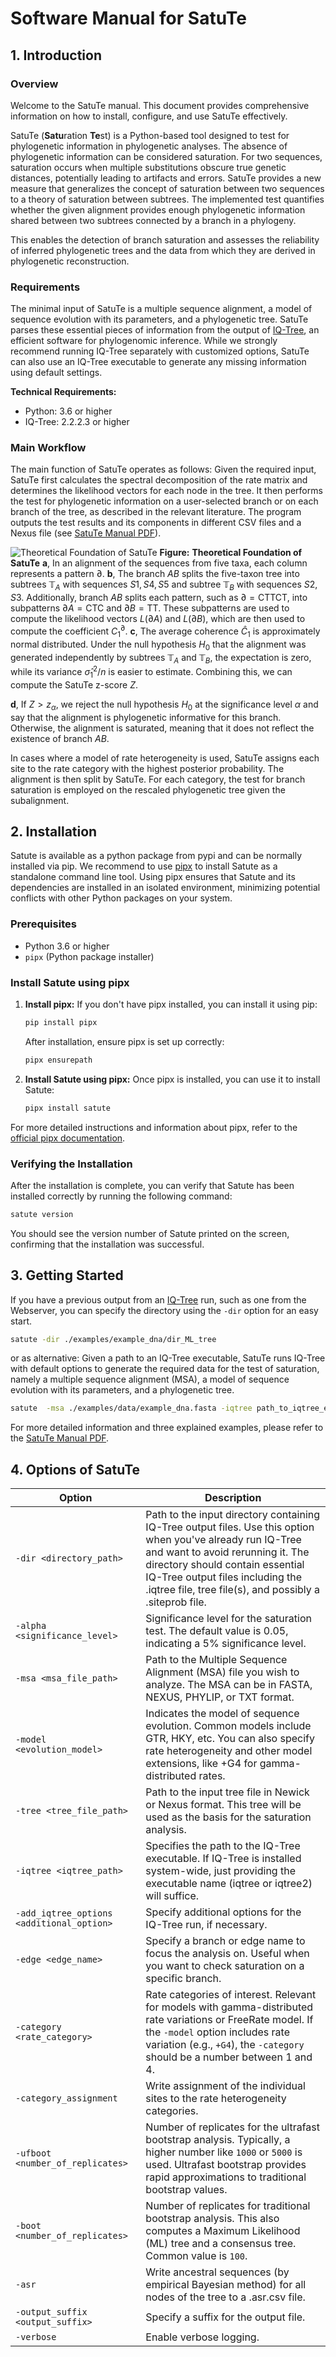 # Software Manual for SatuTe

## 1. Introduction

### Overview

Welcome to the SatuTe manual. This document provides comprehensive information on how to install, configure, and use SatuTe effectively.

SatuTe (**Satu**ration **Te**st) is a Python-based tool designed to test for phylogenetic information in phylogenetic analyses. The absence of phylogenetic information can be considered saturation. For two sequences, saturation occurs when multiple substitutions obscure true genetic distances, potentially leading to artifacts and errors. SatuTe provides a new measure that generalizes the concept of saturation between two sequences to a theory of saturation between subtrees. The implemented test quantifies whether the given alignment provides enough phylogenetic information shared between two subtrees connected by a branch in a phylogeny.

This enables the detection of branch saturation and assesses the reliability of inferred phylogenetic trees and the data from which they are derived in phylogenetic reconstruction.

### Requirements

The minimal input of SatuTe is a multiple sequence alignment, a model of sequence evolution with its parameters, and a phylogenetic tree. SatuTe parses these essential pieces of information from the output of [IQ-Tree](http://www.iqtree.org/), an efficient software for phylogenomic inference. While we strongly recommend running IQ-Tree separately with customized options, SatuTe can also use an IQ-Tree executable to generate any missing information using default settings.

**Technical Requirements:**

- Python: 3.6 or higher
- IQ-Tree: 2.2.2.3 or higher

### Main Workflow

The main function of SatuTe operates as follows: Given the required input, SatuTe first calculates the spectral decomposition of the rate matrix and determines the likelihood vectors for each node in the tree. It then performs the test for phylogenetic information on a user-selected branch or on each branch of the tree, as described in the relevant literature. The program outputs the test results and its components in different CSV files and a Nexus file (see [SatuTe Manual PDF](./docs/SatuTe_Manual.pdf)).

![Theoretical Foundation of SatuTe](./docs/figure_1_2024_06_12.png)
**Figure:** **Theoretical Foundation of SatuTe**
**a**, In an alignment of the sequences from five taxa, each column represents a pattern $\partial$. **b**, The branch $AB$ splits the five-taxon tree into subtrees $\mathbb{T}_A$ with sequences $S1,S4,S5$ and subtree $\mathbb{T}_B$ with sequences $S2, S3$. Additionally, branch $AB$ splits each pattern, such as $\partial = \text{CTTCT}$, into subpatterns ${\partial A=\text{CTC}}$ and ${\partial B=\text{TT}}$. These subpatterns are used to compute the likelihood vectors ${{L}(\partial A)}$ and ${{L}(\partial B)}$, which are then used to compute the coefficient $C^\partial_1$.
**c**, The average coherence $\hat{C}_1$ is approximately normal distributed. Under the null hypothesis $H_0$ that the alignment was generated independently by subtrees $\mathbb{T}_A$ and $\mathbb{T}_B$, the expectation is zero, while its variance $\hat{\sigma}^2_1/n$ is easier to estimate. Combining this, we can compute the SatuTe z-score $Z$.

**d**, If $Z>z_\alpha$, we reject the null hypothesis $H_0$ at the significance level $\alpha$ and say that the alignment is phylogenetic informative for this branch. Otherwise, the alignment is saturated, meaning that it does not reflect the existence of branch $AB$.

In cases where a model of rate heterogeneity is used, SatuTe assigns each site to the rate category with the highest posterior probability. The alignment is then split by SatuTe. For each category, the test for branch saturation is employed on the rescaled phylogenetic tree given the subalignment.

## 2. Installation

Satute is available as a python package from pypi and can be normally installed via pip.
We recommend to use [pipx](https://pipx.pypa.io/stable/) to install Satute as a standalone command line tool. Using pipx ensures that Satute and its dependencies are installed in an isolated environment, minimizing potential conflicts with other Python packages on your system.

### Prerequisites

- Python 3.6 or higher
- `pipx` (Python package installer)

### Install Satute using pipx

1. **Install pipx:**  If you don't have pipx installed, you can install it using pip:

    ```bash
    pip install pipx
    ```

    After installation, ensure pipx is set up correctly:

    ```bash
    pipx ensurepath
    ```

2. **Install Satute using pipx:**  Once pipx is installed, you can use it to install Satute:

    ```bash
    pipx install satute
    ```

For more detailed instructions and information about pipx, refer to the [official pipx documentation](https://pipxproject.github.io/pipx/).

### Verifying the Installation

After the installation is complete, you can verify that Satute has been installed correctly by running the following command:

```bash
satute version
```

You should see the version number of Satute printed on the screen, confirming that the installation was successful.

## 3. Getting Started

If you have a previous output from an [IQ-Tree](http://www.iqtree.org/) run, such as one from the Webserver, you can specify the directory using the `-dir` option for an easy start.

```bash
satute -dir ./examples/example_dna/dir_ML_tree
```

or as alternative: Given a path to an IQ-Tree executable, SatuTe runs IQ-Tree with default options to generate the required data for the test of saturation, namely a multiple sequence alignment (MSA), a model of sequence evolution with its parameters, and a phylogenetic tree.

```bash
satute  -msa ./examples/data/example_dna.fasta -iqtree path_to_iqtree_exe
```
  
For more detailed information and three explained examples, please refer to the [SatuTe Manual PDF](./docs/SatuTe_Manual.pdf).

## 4. Options of SatuTe

| Option | Description  |
| ------------ | ----------------------------------------------------------- |
| `-dir <directory_path>` | Path to the input directory containing IQ-Tree output files. Use this option when you've already run IQ-Tree and want to avoid rerunning it. The directory should contain essential IQ-Tree output files including the .iqtree file, tree file(s), and possibly a .siteprob file. |
| `-alpha <significance_level>` | Significance level for the saturation test. The default value is 0.05, indicating a 5% significance level. |
| `-msa <msa_file_path>` | Path to the Multiple Sequence Alignment (MSA) file you wish to analyze. The MSA can be in FASTA, NEXUS, PHYLIP, or TXT format. |
| `-model <evolution_model>` | Indicates the model of sequence evolution. Common models include GTR, HKY, etc. You can also specify rate heterogeneity and other model extensions, like +G4 for gamma-distributed rates. |
| `-tree <tree_file_path>` | Path to the input tree file in Newick or Nexus format. This tree will be used as the basis for the saturation analysis. |
| `-iqtree <iqtree_path>` | Specifies the path to the IQ-Tree executable. If IQ-Tree is installed system-wide, just providing the executable name (iqtree or iqtree2) will suffice. |
| `-add_iqtree_options <additional_option>` | Specify additional options for the IQ-Tree run, if necessary. |
| `-edge <edge_name>` | Specify a branch or edge name to focus the analysis on. Useful when you want to check saturation on a specific branch. |
| `-category <rate_category>` | Rate categories of interest. Relevant for models with gamma-distributed rate variations or FreeRate model. If the `-model` option includes rate variation (e.g., `+G4`), the `-category` should be a number between 1 and 4. |
| `-category_assignment` | Write assignment of the individual sites to the rate heterogeneity categories. |
| `-ufboot <number_of_replicates>` | Number of replicates for the ultrafast bootstrap analysis. Typically, a higher number like `1000` or `5000` is used. Ultrafast bootstrap provides rapid approximations to traditional bootstrap values. |
| `-boot <number_of_replicates>` | Number of replicates for traditional bootstrap analysis. This also computes a Maximum Likelihood (ML) tree and a consensus tree. Common value is `100`. |
| `-asr` | Write ancestral sequences (by empirical Bayesian method) for all nodes of the tree to a .asr.csv file. |
| `-output_suffix <output_suffix>` | Specify a suffix for the output file. |
| `-verbose` | Enable verbose logging. |
